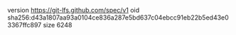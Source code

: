version https://git-lfs.github.com/spec/v1
oid sha256:d43a1807aa93a0104ce836a287e5bd637c04ebcc91eb22b5ed43e03367ffc897
size 6248
